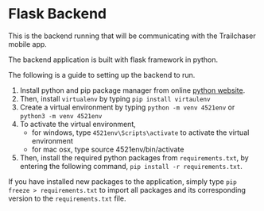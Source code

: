 # Flask Backend 
This is the backend running that will be communicating with the Trailchaser mobile app.

The backend application is built with flask framework in python.

The following is a guide to setting up the backend to run.

1. Install python and pip package manager from online [python website](https://www.python.org/downloads/).
2. Then, install `virtualenv` by typing `pip install virtaulenv`
3. Create a virtual environment by typing `python -m venv 4521env` or `python3 -m venv 4521env`
4. To activate the virtual environment,
   - for windows, type `4521env\Scripts\activate` to activate the virtual environment
   - for mac osx, type source 4521env/bin/activate
5. Then, install the required python packages from `requirements.txt`, by entering the following command, `pip install -r requirements.txt`.

If you have installed new packages to the application, simply type `pip freeze > requirements.txt` to import all packages and its corresponding version to the `requirements.txt` file.